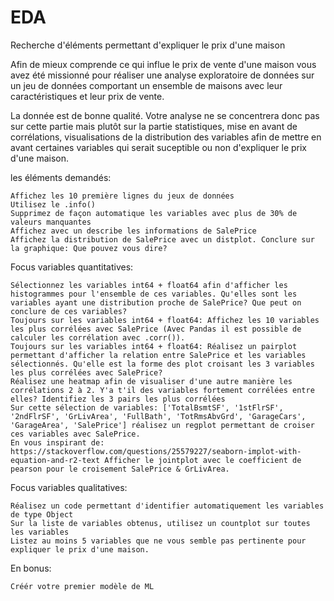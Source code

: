# EDA
Recherche d'éléments permettant d'expliquer le prix d'une maison

Afin de mieux comprende ce qui influe le prix de vente d'une maison vous avez été missionné pour réaliser une analyse exploratoire de données sur un jeu de données comportant un ensemble de maisons avec leur caractéristiques et leur prix de vente.

La donnée est de bonne qualité. Votre analyse ne se concentrera donc pas sur cette partie mais plutôt sur la partie statistiques, mise en avant de corrélations, visualisations de la distribution des variables afin de mettre en avant certaines variables qui serait suceptible ou non d'expliquer le prix d'une maison.

les éléments demandés: 

    Affichez les 10 première lignes du jeux de données
    Utilisez le .info()
    Supprimez de façon automatique les variables avec plus de 30% de valeurs manquantes
    Affichez avec un describe les informations de SalePrice
    Affichez la distribution de SalePrice avec un distplot. Conclure sur la graphique: Que pouvez vous dire?



Focus variables quantitatives:

    Sélectionnez les variables int64 + float64 afin d'afficher les histogrammes pour l'ensemble de ces variables. Qu'elles sont les variables ayant une distribution proche de SalePrice? Que peut on conclure de ces variables?
    Toujours sur les variables int64 + float64: Affichez les 10 variables les plus corrélées avec SalePrice (Avec Pandas il est possible de calculer les corrélation avec .corr()).
    Toujours sur les variables int64 + float64: Réalisez un pairplot permettant d'afficher la relation entre SalePrice et les variables sélectionnés. Qu'elle est la forme des plot croisant les 3 variables les plus corrélées avec SalePrice?
    Réalisez une heatmap afin de visualiser d'une autre manière les corrélations 2 à 2. Y'a t'il des variables fortement corrélées entre elles? Identifiez les 3 pairs les plus corrélées
    Sur cette sélection de variables: ['TotalBsmtSF', '1stFlrSF', '2ndFlrSF', 'GrLivArea', 'FullBath', 'TotRmsAbvGrd', 'GarageCars', 'GarageArea', 'SalePrice'] réalisez un regplot permettant de croiser ces variables avec SalePrice.
    En vous inspirant de: https://stackoverflow.com/questions/25579227/seaborn-implot-with-equation-and-r2-text Afficher le jointplot avec le coefficient de pearson pour le croisement SalePrice & GrLivArea.
    
Focus variables qualitatives:

    Réalisez un code permettant d'identifier automatiquement les variables de type Object
    Sur la liste de variables obtenus, utilisez un countplot sur toutes les variables
    Listez au moins 5 variables que ne vous semble pas pertinente pour expliquer le prix d'une maison.

En bonus:

    Créér votre premier modèle de ML 

